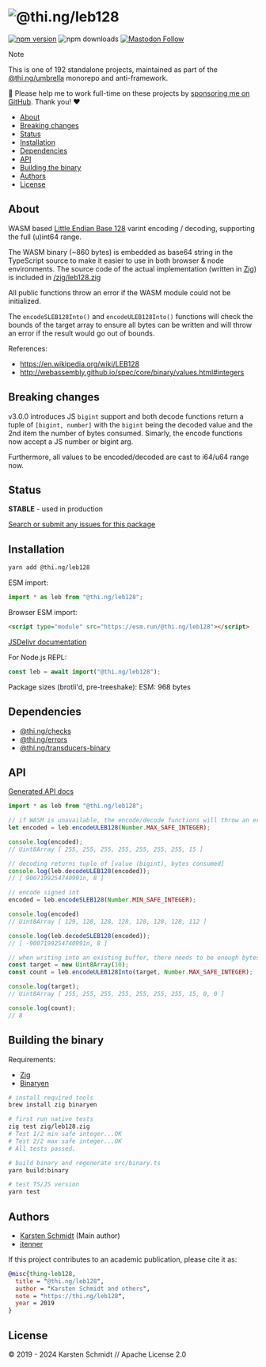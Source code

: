 <!-- This file is generated - DO NOT EDIT! -->
<!-- Please see: https://github.com/thi-ng/umbrella/blob/develop/CONTRIBUTING.md#changes-to-readme-files -->
# ![@thi.ng/leb128](https://media.thi.ng/umbrella/banners-20230807/thing-leb128.svg?e3f70939)

[![npm version](https://img.shields.io/npm/v/@thi.ng/leb128.svg)](https://www.npmjs.com/package/@thi.ng/leb128)
![npm downloads](https://img.shields.io/npm/dm/@thi.ng/leb128.svg)
[![Mastodon Follow](https://img.shields.io/mastodon/follow/109331703950160316?domain=https%3A%2F%2Fmastodon.thi.ng&style=social)](https://mastodon.thi.ng/@toxi)

> [!NOTE]
> This is one of 192 standalone projects, maintained as part
> of the [@thi.ng/umbrella](https://github.com/thi-ng/umbrella/) monorepo
> and anti-framework.
>
> 🚀 Please help me to work full-time on these projects by [sponsoring me on
> GitHub](https://github.com/sponsors/postspectacular). Thank you! ❤️

- [About](#about)
- [Breaking changes](#breaking-changes)
- [Status](#status)
- [Installation](#installation)
- [Dependencies](#dependencies)
- [API](#api)
- [Building the binary](#building-the-binary)
- [Authors](#authors)
- [License](#license)

## About

WASM based [Little Endian Base
128](https://en.wikipedia.org/wiki/LEB128) varint encoding / decoding,
supporting the full (u)int64 range.

The WASM binary (~860 bytes) is embedded as base64 string in the
TypeScript source to make it easier to use in both browser & node
environments. The source code of the actual implementation (written in
[Zig](https://ziglang.org)) is included in
[/zig/leb128.zig](https://github.com/thi-ng/umbrella/tree/develop/packages/leb128/zig/leb128.zig)

All public functions throw an error if the WASM module could not be
initialized.

The `encodeSLEB128Into()` and `encodeULEB128Into()` functions will check the
bounds of the target array to ensure all bytes can be written and will
throw an error if the result would go out of bounds.

References:

- https://en.wikipedia.org/wiki/LEB128
- http://webassembly.github.io/spec/core/binary/values.html#integers

## Breaking changes

v3.0.0 introduces JS `bigint` support and both decode functions return a tuple
of `[bigint, number]` with the `bigint` being the decoded value and the 2nd item
the number of bytes consumed. Simarly, the encode functions now accept a JS
number or bigint arg.

Furthermore, all values to be encoded/decoded are cast to i64/u64 range now.

## Status

**STABLE** - used in production

[Search or submit any issues for this package](https://github.com/thi-ng/umbrella/issues?q=%5Bleb128%5D+in%3Atitle)

## Installation

```bash
yarn add @thi.ng/leb128
```

ESM import:

```ts
import * as leb from "@thi.ng/leb128";
```

Browser ESM import:

```html
<script type="module" src="https://esm.run/@thi.ng/leb128"></script>
```

[JSDelivr documentation](https://www.jsdelivr.com/)

For Node.js REPL:

```js
const leb = await import("@thi.ng/leb128");
```

Package sizes (brotli'd, pre-treeshake): ESM: 968 bytes

## Dependencies

- [@thi.ng/checks](https://github.com/thi-ng/umbrella/tree/develop/packages/checks)
- [@thi.ng/errors](https://github.com/thi-ng/umbrella/tree/develop/packages/errors)
- [@thi.ng/transducers-binary](https://github.com/thi-ng/umbrella/tree/develop/packages/transducers-binary)

## API

[Generated API docs](https://docs.thi.ng/umbrella/leb128/)

```ts tangle:export/readme1.ts
import * as leb from "@thi.ng/leb128";

// if WASM is unavailable, the encode/decode functions will throw an error
let encoded = leb.encodeULEB128(Number.MAX_SAFE_INTEGER);

console.log(encoded);
// Uint8Array [ 255, 255, 255, 255, 255, 255, 255, 15 ]

// decoding returns tuple of [value (bigint), bytes consumed]
console.log(leb.decodeULEB128(encoded));
// [ 9007199254740991n, 8 ]

// encode signed int
encoded = leb.encodeSLEB128(Number.MIN_SAFE_INTEGER);

console.log(encoded)
// Uint8Array [ 129, 128, 128, 128, 128, 128, 128, 112 ]

console.log(leb.decodeSLEB128(encoded));
// [ -9007199254740991n, 8 ]

// when writing into an existing buffer, there needs to be enough bytes to write the value
const target = new Uint8Array(10);
const count = leb.encodeULEB128Into(target, Number.MAX_SAFE_INTEGER);

console.log(target);
// Uint8Array [ 255, 255, 255, 255, 255, 255, 255, 15, 0, 0 ]

console.log(count);
// 8
```

## Building the binary

Requirements:

- [Zig](https://ziglang.org/download/)
- [Binaryen](https://github.com/WebAssembly/binaryen)

```bash
# install required tools
brew install zig binaryen

# first run native tests
zig test zig/leb128.zig
# Test 1/2 min safe integer...OK
# Test 2/2 max safe integer...OK
# All tests passed.

# build binary and regenerate src/binary.ts
yarn build:binary

# test TS/JS version
yarn test
```

## Authors

- [Karsten Schmidt](https://thi.ng) (Main author)
- [jtenner](https://github.com/jtenner)

If this project contributes to an academic publication, please cite it as:

```bibtex
@misc{thing-leb128,
  title = "@thi.ng/leb128",
  author = "Karsten Schmidt and others",
  note = "https://thi.ng/leb128",
  year = 2019
}
```

## License

&copy; 2019 - 2024 Karsten Schmidt // Apache License 2.0
